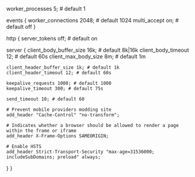 worker_processes 5; # default 1

events {
  worker_connections 2048; # default 1024
  multi_accept on; # default off
}

http {
  server_tokens off; # default on
  
  server {
    client_body_buffer_size 16k; # default 8k|16k
    client_body_timeout 12; # default 60s
    client_max_body_size 8m; # default 1m

    client_header_buffer_size 1k; # default 1k
    client_header_timeout 12; # default 60s

    keepalive_requests 1000; # default 1000
    keepalive_timeout 300; # default 75s

    send_timeout 10; # default 60
    
    # Prevent mobile providers modding site
    add_header "Cache-Control" "no-transform";
    
    # Indicates whether a browser should be allowed to render a page within the frame or iframe
    add_header X-Frame-Options SAMEORIGIN;
    
    # Enable HSTS
    add_header Strict-Transport-Security "max-age=31536000; includeSubDomains; preload" always;
  }
}

